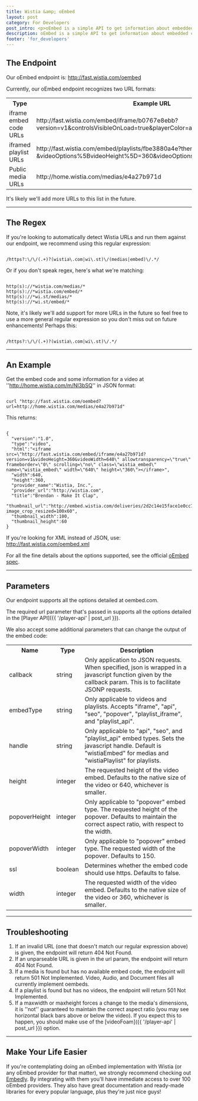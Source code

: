 ```yaml
---
title: Wistia &amp; oEmbed
layout: post
category: For Developers
post_intro: <p>oEmbed is a simple API to get information about embedded content on a URL.</p><p>For Wistia, it's a great way to programmatically get embed codes for videos if you have their URLs.</p>
description: oEmbed is a simple API to get information about embedded content on a URL. For Wistia, it's a great way to programmatically get embed codes for videos if you have their URLs.
footer: 'for_developers'
---
```


## The Endpoint

Our oEmbed endpoint is: <span class="code">http://fast.wistia.com/oembed</span>

Currently, our oEmbed endpoint recognizes two URL formats:
<table>
  <tbody>
    <tr>
      <th>Type</th>
      <th>Example URL</th>
    </tr>
    <tr>
      <td>iframe embed code URLs</td>
      <td>http://fast.wistia.com/embed/iframe/b0767e8ebb?version=v1&controlsVisibleOnLoad=true&playerColor=aae3d8</td>
    </tr>
    <tr>
      <td>iframed playlist URLs</td>
      <td>http://fast.wistia.com/embed/playlists/fbe3880a4e?theme=trime&version=v1
&videoOptions%5BvideoHeight%5D=360&videoOptions%5BvideoWidth%5D=640</td>
    </tr>
    <tr>
      <td>Public media URLs</td>
      <td>http://home.wistia.com/medias/e4a27b971d</td>
    </tr>
  </tbody>
</table>

It's likely we'll add more URLs to this list in the future.

---

## The Regex

If you're looking to automatically detect Wistia URLs and run them against our endpoint, we recommend using this regular expression:

<pre><code class='language-vim'>
/https?:\/\/(.+)?(wistia\.com|wi\.st)\/(medias|embed)\/.*/
</code></pre>


Or if you don't speak regex, here's what we're matching:

<pre><code class="language-vim">
http(s)://*wistia.com/medias/*
http(s)://*wistia.com/embed/*
http(s)://*wi.st/medias/*
http(s)://*wi.st/embed/*
</code></pre>

Note, it's likely we'll add support for more URLs in the future so feel free to use a more general regular expression so you don't miss out on future enhancements! Perhaps this:

<pre><code class="language-vim">
/https?:\/\/(.+)?(wistia\.com|wi\.st)\/.*/
</code></pre>

---

## An Example

Get the embed code and some information for a video at ''http://home.wistia.com/m/NI3bSQ'' in JSON format:

<pre><code class="language-vim">
curl "http://fast.wistia.com/oembed?url=http://home.wistia.com/medias/e4a27b971d"
</code></pre>

This returns:

<pre><code class="language-markup">
{
  "version":"1.0",
  "type":"video",
  "html":"&lt;iframe src=\"http://fast.wistia.com/embed/iframe/e4a27b971d?version=v1&videoHeight=360&videoWidth=640\" allowtransparency=\"true\" frameborder=\"0\" scrolling=\"no\" class=\"wistia_embed\" name=\"wistia_embed\" width=\"640\" height=\"360\"&gt;&lt;/iframe&gt;",
  "width":640,
  "height":360,
  "provider_name":"Wistia, Inc.",
  "provider_url":"http://wistia.com",
  "title":"Brendan - Make It Clap",
  "thumbnail_url":"http://embed.wistia.com/deliveries/2d2c14e15face1e0cc7aac98ebd5b6f040b950b5.jpg?image_crop_resized=100x60",
  "thumbnail_width":100,
  "thumbnail_height":60
}
</code></pre>

If you're looking for XML instead of JSON, use: <span class="code">http://fast.wistia.com/oembed.xml</span>

For all the fine details about the options supported, see the official [oEmbed spec](http://oembed.com).

---

## Parameters

Our endpoint supports all the options detailed at oembed.com.

The required url parameter that's passed in supports all the options detailed in the [Player API]({{ '/player-api' | post_url }}).

We also accept some additional parameters that can change the output of the embed code:

<table>
  <tbody>
    <tr>
      <th>Name</th>
      <th>Type</th>
      <th>Description</th>
    </tr>
    <tr>
      <td>callback</td>
      <td>string</td>
      <td>Only application to JSON requests. When specified, json is wrapped in a javascript function given by the callback param. This is to facilitate JSONP requests.</td>
    </tr>
    <tr>
      <td>embedType</td>
      <td>string</td>
      <td>Only applicable to videos and playlists. Accepts "iframe", "api", "seo", "popover", "playlist_iframe", and "playlist_api".</td>
    </tr>
    <tr>
      <td>handle</td>
      <td>string</td>
      <td>Only applicable to "api", "seo", and "playlist_api" embed types. Sets the javascript handle. Default is "wistiaEmbed" for medias and "wistiaPlaylist" for playlists.</td>
    </tr>
    <tr>
      <td>height</td>
      <td>integer</td>
      <td>The requested height of the video embed. Defaults to the native size of the video or 640, whichever is smaller.</td>
    </tr>
    <tr>
      <td>popoverHeight</td>
      <td>integer</td>
      <td>Only applicable to "popover" embed type. The requested height of the popover. Defaults to maintain the correct aspect ratio, with respect to the width.</td>
    </tr>
    <tr>
      <td>popoverWidth</td>
      <td>integer</td>
      <td>Only applicable to "popover" embed type. The requested width of the popover. Defaults to 150.</td>
    </tr>
    <tr>
      <td>ssl</td>
      <td>boolean</td>
      <td>Determines whether the embed code should use https. Defaults to false.</td>
    </tr>
    <tr>
      <td>width</td>
      <td>integer</td>
      <td>The requested width of the video embed. Defaults to the native size of the video or 360, whichever is smaller.</td>
    </tr>
  </tbody>
</table>

---

## Troubleshooting

  1. If an invalid URL (one that doesn't match our regular expression above) is given, the endpoint will return <span class="code">404 Not Found</span>.
  2. If an unparseable URL is given in the url param, the endpoint will return <span class="code">404 Not Found</span>.
  3. If a media is found but has no available embed code, the endpoint will return <span class="code">501 Not Implemented</span>. Video, Audio, and Document files all currently implement oembeds.
  4. If a playlist is found but has no videos, the endpoint will return <span class="code">501 Not Implemented</span>.
  5. If a maxwidth or maxheight forces a change to the media's dimensions, it is ''not'' guaranteed to maintain the correct aspect ratio (you may see horizontal black bars above or below the video). If you expect this to happen, you should make use of the [videoFoam]({{ '/player-api' | post_url }}) option.

---

## Make Your Life Easier

If you're contemplating doing an oEmbed implementation with Wistia (or any oEmbed provider for that matter), we strongly recommend checking out [Embedly](http://embed.ly). By integrating with them you'll have immediate access to over 100 oEmbed providers. They also have great documentation and ready-made libraries for every popular language, plus they're just nice guys!
